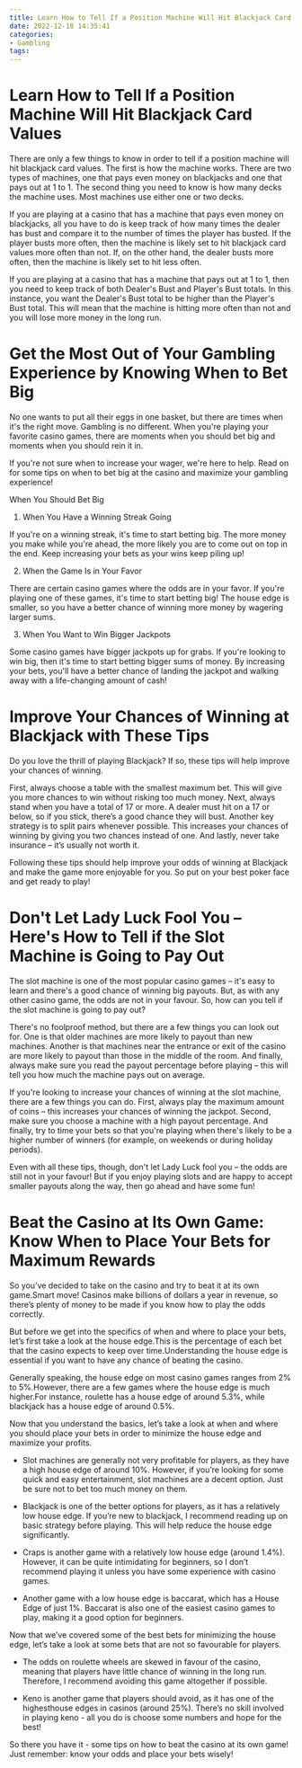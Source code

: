 ```yaml
---
title: Learn How to Tell If a Position Machine Will Hit Blackjack Card Values 
date: 2022-12-18 14:35:41
categories:
- Gambling
tags:
---
```



# Learn How to Tell If a Position Machine Will Hit Blackjack Card Values 
There are only a few things to know in order to tell if a position machine will hit blackjack card values. The first is how the machine works. There are two types of machines, one that pays even money on blackjacks and one that pays out at 1 to 1. The second thing you need to know is how many decks the machine uses. Most machines use either one or two decks.

If you are playing at a casino that has a machine that pays even money on blackjacks, all you have to do is keep track of how many times the dealer has bust and compare it to the number of times the player has busted. If the player busts more often, then the machine is likely set to hit blackjack card values more often than not. If, on the other hand, the dealer busts more often, then the machine is likely set to hit less often.

If you are playing at a casino that has a machine that pays out at 1 to 1, then you need to keep track of both Dealer's Bust and Player's Bust totals. In this instance, you want the Dealer's Bust total to be higher than the Player's Bust total. This will mean that the machine is hitting more often than not and you will lose more money in the long run.

# Get the Most Out of Your Gambling Experience by Knowing When to Bet Big 

No one wants to put all their eggs in one basket, but there are times when it's the right move. Gambling is no different. When you're playing your favorite casino games, there are moments when you should bet big and moments when you should rein it in.

If you're not sure when to increase your wager, we're here to help. Read on for some tips on when to bet big at the casino and maximize your gambling experience!

When You Should Bet Big

1. When You Have a Winning Streak Going

If you're on a winning streak, it's time to start betting big. The more money you make while you're ahead, the more likely you are to come out on top in the end. Keep increasing your bets as your wins keep piling up!

2. When the Game Is in Your Favor

There are certain casino games where the odds are in your favor. If you're playing one of these games, it's time to start betting big! The house edge is smaller, so you have a better chance of winning more money by wagering larger sums.

3. When You Want to Win Bigger Jackpots

Some casino games have bigger jackpots up for grabs. If you're looking to win big, then it's time to start betting bigger sums of money. By increasing your bets, you'll have a better chance of landing the jackpot and walking away with a life-changing amount of cash!

# Improve Your Chances of Winning at Blackjack with These Tips 

Do you love the thrill of playing Blackjack? If so, these tips will help improve your chances of winning.

First, always choose a table with the smallest maximum bet. This will give you more chances to win without risking too much money. Next, always stand when you have a total of 17 or more. A dealer must hit on a 17 or below, so if you stick, there’s a good chance they will bust. Another key strategy is to split pairs whenever possible. This increases your chances of winning by giving you two chances instead of one. And lastly, never take insurance – it’s usually not worth it.

Following these tips should help improve your odds of winning at Blackjack and make the game more enjoyable for you. So put on your best poker face and get ready to play!

# Don't Let Lady Luck Fool You – Here's How to Tell if the Slot Machine is Going to Pay Out 

The slot machine is one of the most popular casino games – it's easy to learn and there's a good chance of winning big payouts. But, as with any other casino game, the odds are not in your favour. So, how can you tell if the slot machine is going to pay out?

There's no foolproof method, but there are a few things you can look out for. One is that older machines are more likely to payout than new machines. Another is that machines near the entrance or exit of the casino are more likely to payout than those in the middle of the room. And finally, always make sure you read the payout percentage before playing – this will tell you how much the machine pays out on average.

If you're looking to increase your chances of winning at the slot machine, there are a few things you can do. First, always play the maximum amount of coins – this increases your chances of winning the jackpot. Second, make sure you choose a machine with a high payout percentage. And finally, try to time your bets so that you're playing when there's likely to be a higher number of winners (for example, on weekends or during holiday periods).

Even with all these tips, though, don't let Lady Luck fool you – the odds are still not in your favour! But if you enjoy playing slots and are happy to accept smaller payouts along the way, then go ahead and have some fun!

# Beat the Casino at Its Own Game: Know When to Place Your Bets for Maximum Rewards

So you’ve decided to take on the casino and try to beat it at its own game.Smart move! Casinos make billions of dollars a year in revenue, so there’s plenty of money to be made if you know how to play the odds correctly.

But before we get into the specifics of when and where to place your bets, let’s first take a look at the house edge.This is the percentage of each bet that the casino expects to keep over time.Understanding the house edge is essential if you want to have any chance of beating the casino.

Generally speaking, the house edge on most casino games ranges from 2% to 5%.However, there are a few games where the house edge is much higher.For instance, roulette has a house edge of around 5.3%, while blackjack has a house edge of around 0.5%.

Now that you understand the basics, let’s take a look at when and where you should place your bets in order to minimize the house edge and maximize your profits.

- Slot machines are generally not very profitable for players, as they have a high house edge of around 10%. However, if you’re looking for some quick and easy entertainment, slot machines are a decent option. Just be sure not to bet too much money on them.

- Blackjack is one of the better options for players, as it has a relatively low house edge. If you’re new to blackjack, I recommend reading up on basic strategy before playing. This will help reduce the house edge significantly.

- Craps is another game with a relatively low house edge (around 1.4%). However, it can be quite intimidating for beginners, so I don’t recommend playing it unless you have some experience with casino games.

- Another game with a low house edge is baccarat, which has a House Edge of just 1%. Baccarat is also one of the easiest casino games to play, making it a good option for beginners.

Now that we’ve covered some of the best bets for minimizing the house edge, let’s take a look at some bets that are not so favourable for players.

- The odds on roulette wheels are skewed in favour of the casino, meaning that players have little chance of winning in the long run. Therefore, I recommend avoiding this game altogether if possible.

- Keno is another game that players should avoid, as it has one of the highesthouse edges in casinos (around 25%). There’s no skill involved in playing keno - all you do is choose some numbers and hope for the best!


So there you have it - some tips on how to beat the casino at its own game! Just remember: know your odds and place your bets wisely!